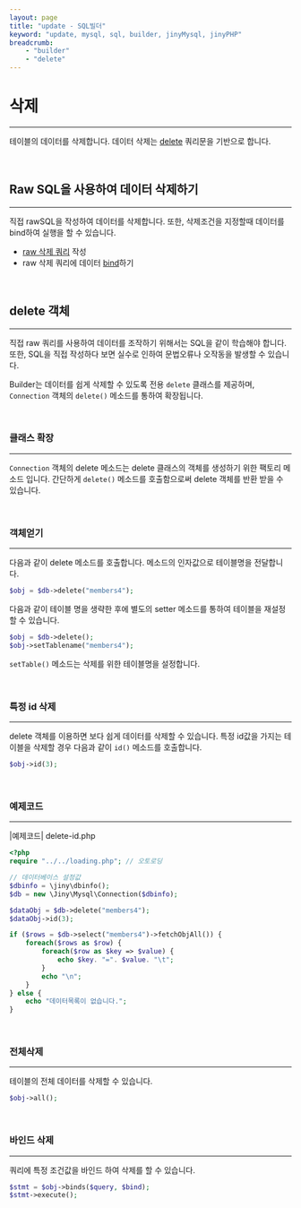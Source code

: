 ```yaml
---
layout: page
title: "update - SQL빌더"
keyword: "update, mysql, sql, builder, jinyMysql, jinyPHP"
breadcrumb:
    - "builder"
    - "delete"
--- 
```


# 삭제
---
테이블의 데이터를 삭제합니다. 데이터 삭제는 [delete](/sql/delete) 쿼리문을 기반으로 합니다.

<br>

## Raw SQL을 사용하여 데이터 삭제하기
---
직접 rawSQL을 작성하여 데이터를 삭제합니다. 또한, 삭제조건을 지정할때 데이터를 bind하여 실행을 할 수 있습니다.

* [raw 삭제 쿼리](rawsql) 작성
* raw 삭제 쿼리에 데이터 [bind](rawbind)하기

<br>

## delete 객체
---
직접 raw 쿼리를 사용하여 데이터를 조작하기 위해서는 SQL을 같이 학습해야 합니다. 
또한, SQL을 직접 작성하다 보면 실수로 인하여 문법오류나 오작동을 발생할 수 있습니다.  

Builder는 데이터를 쉽게 삭제할 수 있도록 전용 `delete` 클래스를 제공하며, `Connection` 객체의 `delete()` 메소드를 통하여 확장됩니다.

<br>

### 클래스 확장
---
`Connection` 객체의 delete 메소드는 delete 클래스의 객체를 생성하기 위한 팩토리 메소드 입니다. 
간단하게 `delete()` 메소드를 호출함으로써 delete 객체를 반환 받을 수 있습니다.

<br>

### 객체얻기
---
다음과 같이 delete 메소드를 호출합니다. 메소드의 인자값으로 테이블명을 전달합니다.

```php
$obj = $db->delete("members4");
```

다음과 같이 테이블 명을 생략한 후에 별도의 setter 메소드를 통하여 테이블을 재설정 할 수 있습니다.

```php
$obj = $db->delete();
$obj->setTablename("members4");
```

`setTable()` 메소드는 삭제를 위한 테이블명을 설정합니다.

<br>

### 특정 id 삭제
---
delete 객체를 이용하면 보다 쉽게 데이터를 삭제할 수 있습니다. 
특정 id값을 가지는 테이블을 삭제할 경우 다음과 같이 `id()` 메소드를 호출합니다.

```php
$obj->id(3);
```

<br>

### 예제코드
---

|예제코드| delete-id.php
```php
<?php
require "../../loading.php"; // 오토로딩

// 데이터베이스 설정값
$dbinfo = \jiny\dbinfo();
$db = new \Jiny\Mysql\Connection($dbinfo);

$dataObj = $db->delete("members4");
$dataObj->id(3);

if ($rows = $db->select("members4")->fetchObjAll()) {
    foreach($rows as $row) {
        foreach($row as $key => $value) {
            echo $key. "=". $value. "\t";
        }
        echo "\n";
    }
} else {
    echo "데이터목록이 없습니다.";
}
```

<br>

### 전체삭제
---
테이블의 전체 데이터를 삭제할 수 있습니다.

```php
$obj->all();
```

<br>

### 바인드 삭제
---
쿼리에 특정 조건값을 바인드 하여 삭제를 할 수 있습니다.

```php
$stmt = $obj->binds($query, $bind);
$stmt->execute();
```
